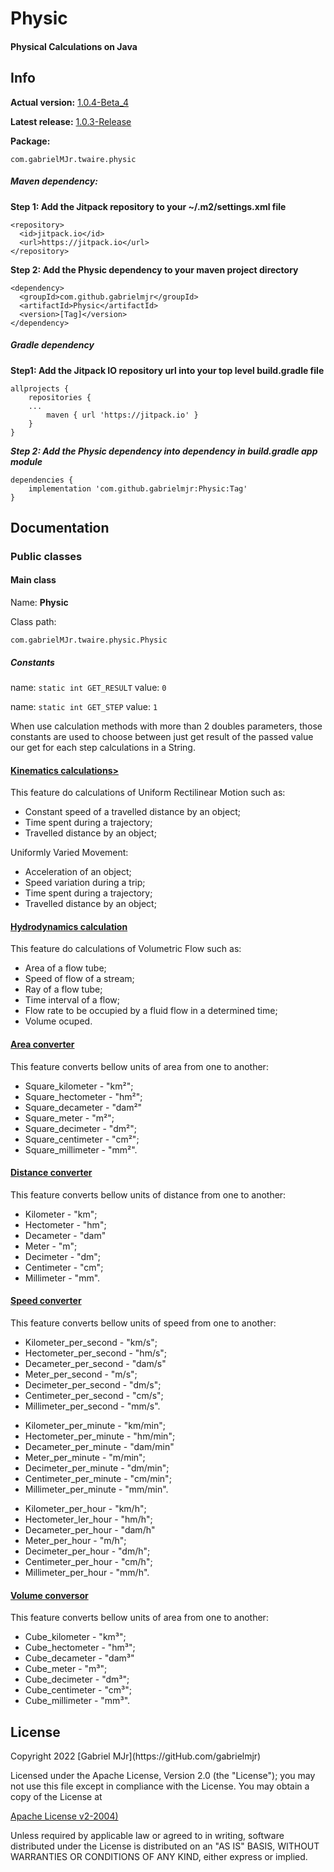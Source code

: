 <h1>Physic</h1>
 <h4>Physical Calculations on Java</h4>

<h2>Info</h2>

**Actual version:** [1.0.4-Beta_4](https://github.com/gabrielmjr/Physic/releases/tag/v1.0.4-beta_1)

**Latest release:** [1.0.3-Release](https://github.com/gabrielmjr/Physic/releases/tag/v1.0.3)


**Package:** 

    com.gabrielMJr.twaire.physic


<h5>Maven dependency:</h5>

**Step 1: Add the Jitpack repository to your ~/.m2/settings.xml file**

    <repository>
      <id>jitpack.io</id>
      <url>https://jitpack.io</url>
    </repository>


**Step 2: Add the Physic dependency to your maven project directory**

    <dependency>
      <groupId>com.github.gabrielmjr</groupId>
      <artifactId>Physic</artifactId>
      <version>[Tag]</version>
    </dependency>


<h5>Gradle dependency</h5>

**Step1: Add the Jitpack IO repository url into your top level build.gradle file**

    allprojects {
        repositories {
	    ...
            maven { url 'https://jitpack.io' }
        }
    }


***Step 2: Add the Physic dependency into dependency in build.gradle app module***

    dependencies {
        implementation 'com.github.gabrielmjr:Physic:Tag'
    }


<h2>Documentation</h2>
<h3>Public classes</h3>
<h4>Main class</h4>

Name: **Physic**

Class path: 

    com.gabrielMJr.twaire.physic.Physic


<h5>Constants</h5>

name: `static int GET_RESULT`
value: `0`


name: `static int GET_STEP`
value: `1`

When use calculation methods with more than 2 doubles parameters, those constants are used to choose between just get result of the passed value our get for each step calculations in a String.



<h4>
  <a href="">Kinematics calculations><a>
</h4>

This feature do calculations of Uniform Rectilinear Motion such as:
* Constant speed of a travelled distance by an object;
* Time spent during a trajectory; 
* Travelled distance by an object;

Uniformly Varied Movement:
* Acceleration of an object;
* Speed ​​variation during a trip;
* Time spent during a trajectory; 
* Travelled distance by an object;



<h4>
  <a href="">Hydrodynamics calculation<a>
</h4>

This feature do calculations of Volumetric Flow such as:
* Area of ​​a flow tube;
* Speed ​​of flow of a stream;
* Ray of a flow tube;
* Time interval of a flow;
* Flow rate to be occupied by a fluid flow in a determined time;
* Volume ocuped.




<h4>
  <a href="">Area converter</a>
</h4>

This feature converts bellow units of area from one to another:
* Square_kilometer - "km²";
* Square_hectometer - "hm²";
* Square_decameter - "dam²"
* Square_meter - "m²";
* Square_decimeter - "dm²";
* Square_centimeter - "cm²";
* Square_millimeter - "mm²".




<h4>
  <a href="">Distance converter</a>
</h4>

This feature converts bellow units of distance from one to another:
* Kilometer - "km";
* Hectometer - "hm";
* Decameter - "dam"
* Meter - "m";
* Decimeter - "dm";
* Centimeter - "cm";
* Millimeter - "mm".




<h4>
  <a href="">Speed converter </a>
</h4>

This feature converts bellow units of speed from one to another:
* Kilometer_per_second - "km/s";
* Hectometer_per_second - "hm/s";
* Decameter_per_second - "dam/s"
* Meter_per_second - "m/s";
* Decimeter_per_second - "dm/s";
* Centimeter_per_second - "cm/s";
* Millimeter_per_second - "mm/s".

<p></p>

* Kilometer_per_minute - "km/min";
* Hectometer_per_minute - "hm/min";
* Decameter_per_minute - "dam/min"
* Meter_per_minute - "m/min";
* Decimeter_per_minute - "dm/min";
* Centimeter_per_minute - "cm/min";
* Millimeter_per_minute - "mm/min".

<p></p>

* Kilometer_per_hour - "km/h";
* Hectometer_ler_hour - "hm/h";
* Decameter_per_hour - "dam/h"
* Meter_per_hour - "m/h";
* Decimeter_per_hour - "dm/h";
* Centimeter_per_hour - "cm/h";
* Millimeter_per_hour - "mm/h".




<h4>
  <a href="">Volume conversor</a>
</h4>

This feature converts bellow units of area from one to another:
* Cube_kilometer - "km³";
* Cube_hectometer - "hm³";
* Cube_decameter - "dam³"
* Cube_meter - "m³";
* Cube_decimeter - "dm³";
* Cube_centimeter - "cm³";
* Cube_millimeter - "mm³".




<h2>License</h2>
Copyright 2022 [Gabriel MJr](https://gitHub.com/gabrielmjr)

Licensed under the Apache License, Version 2.0 (the "License");
you may not use this file except in compliance with the License.
You may obtain a copy of the License at

[Apache License v2-2004)](http://www.apache.org/licenses/LICENSE-2.0)

Unless required by applicable law or agreed to in writing, software distributed under the License is distributed on an "AS IS" BASIS, WITHOUT WARRANTIES OR CONDITIONS OF ANY KIND, either express or implied.
